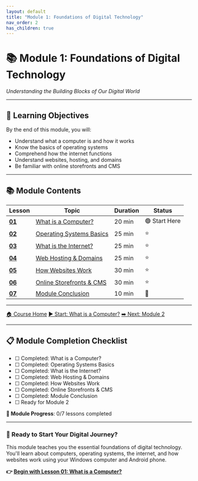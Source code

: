 ```yaml
---
layout: default
title: "Module 1: Foundations of Digital Technology"
nav_order: 2
has_children: true
---
```


<div class="course-navigation">
<h1>📚 Module 1: Foundations of Digital Technology</h1>
<p><em>Understanding the Building Blocks of Our Digital World</em></p>
</div>

---

## 🎯 **Learning Objectives**
By the end of this module, you will:
- Understand what a computer is and how it works
- Know the basics of operating systems
- Comprehend how the internet functions
- Understand websites, hosting, and domains
- Be familiar with online storefronts and CMS

---

## 📚 **Module Contents**

<table class="module-table">
<thead>
<tr>
<th>Lesson</th>
<th>Topic</th>
<th>Duration</th>
<th>Status</th>
</tr>
</thead>
<tbody>
<tr>
<td><strong><a href="what_is_a_computer.md">01</a></strong></td>
<td><a href="what_is_a_computer.md">What is a Computer?</a></td>
<td>20 min</td>
<td>🟢 Start Here</td>
</tr>
<tr>
<td><strong><a href="operating_systems.md">02</a></strong></td>
<td><a href="operating_systems.md">Operating Systems Basics</a></td>
<td>25 min</td>
<td>⭐</td>
</tr>
<tr>
<td><strong><a href="what_is_the_internet.md">03</a></strong></td>
<td><a href="what_is_the_internet.md">What is the Internet?</a></td>
<td>25 min</td>
<td>⭐</td>
</tr>
<tr>
<td><strong><a href="web_hosting_and_domains.md">04</a></strong></td>
<td><a href="web_hosting_and_domains.md">Web Hosting & Domains</a></td>
<td>25 min</td>
<td>⭐</td>
</tr>
<tr>
<td><strong><a href="how_websites_work.md">05</a></strong></td>
<td><a href="how_websites_work.md">How Websites Work</a></td>
<td>30 min</td>
<td>⭐</td>
</tr>
<tr>
<td><strong><a href="storefronts_and_cms.md">06</a></strong></td>
<td><a href="storefronts_and_cms.md">Online Storefronts & CMS</a></td>
<td>30 min</td>
<td>⭐</td>
</tr>
<tr>
<td><strong><a href="course_conclusion.md">07</a></strong></td>
<td><a href="course_conclusion.md">Module Conclusion</a></td>
<td>10 min</td>
<td>🎯</td>
</tr>
</tbody>
</table>

---

<div class="lesson-nav">
<a href="../README.md">🏠 Course Home</a>
<a href="what_is_a_computer.md">▶️ Start: What is a Computer?</a>
<a href="../02_digital_marketing_basics/">➡️ Next: Module 2</a>
</div>

---

<div class="lesson-progress">
<h2>📋 Module Completion Checklist</h2>
<ul>
<li>☐ Completed: What is a Computer?</li>
<li>☐ Completed: Operating Systems Basics</li>
<li>☐ Completed: What is the Internet?</li>
<li>☐ Completed: Web Hosting & Domains</li>
<li>☐ Completed: How Websites Work</li>
<li>☐ Completed: Online Storefronts & CMS</li>
<li>☐ Completed: Module Conclusion</li>
<li>☐ Ready for Module 2</li>
</ul>
<p><strong>🎉 Module Progress</strong>: 0/7 lessons completed</p>
</div>

---

<div class="course-navigation">
<h3>🚀 Ready to Start Your Digital Journey?</h3>
<p>This module teaches you the essential foundations of digital technology. You'll learn about computers, operating systems, the internet, and how websites work using your Windows computer and Android phone.</p>
<p><strong>👉 <a href="what_is_a_computer.md">Begin with Lesson 01: What is a Computer?</a></strong></p>
</div>